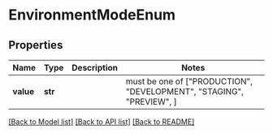 # EnvironmentModeEnum


## Properties
Name | Type | Description | Notes
------------ | ------------- | ------------- | -------------
**value** | **str** |  |  must be one of ["PRODUCTION", "DEVELOPMENT", "STAGING", "PREVIEW", ]

[[Back to Model list]](../README.md#documentation-for-models) [[Back to API list]](../README.md#documentation-for-api-endpoints) [[Back to README]](../README.md)


